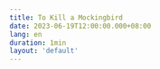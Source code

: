 ```yaml
---
title: To Kill a Mockingbird
date: 2023-06-19T12:00:00.000+08:00
lang: en
duration: 1min
layout: 'default'
---
```


<Title />

I don't know, but they did it. They've done it before and they did it tonight and they'll do it again and when they do it--seems that only children weep. Good night.
